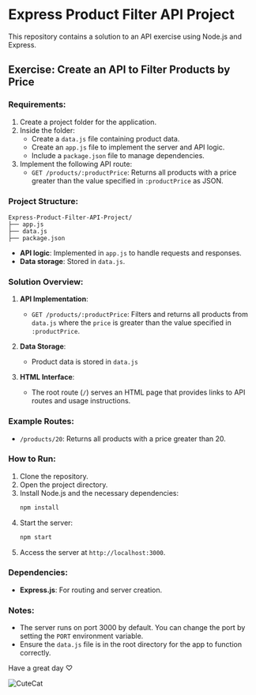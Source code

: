 # Express Product Filter API Project

This repository contains a solution to an API exercise using Node.js and Express.

## Exercise: Create an API to Filter Products by Price

### Requirements:
1. Create a project folder for the application.
2. Inside the folder:
   - Create a `data.js` file containing product data.
   - Create an `app.js` file to implement the server and API logic.
   - Include a `package.json` file to manage dependencies.
3. Implement the following API route:
   - `GET /products/:productPrice`: Returns all products with a price greater than the value specified in `:productPrice` as JSON.

### Project Structure:
```plaintext
Express-Product-Filter-API-Project/
├── app.js
├── data.js
├── package.json
```
- **API logic**: Implemented in `app.js` to handle requests and responses.
- **Data storage**: Stored in `data.js`.

### Solution Overview:

1. **API Implementation**:
   - `GET /products/:productPrice`: Filters and returns all products from `data.js` where the `price` is greater than the value specified in `:productPrice`.

2. **Data Storage**:
   - Product data is stored in `data.js`

3. **HTML Interface**:
   - The root route (`/`) serves an HTML page that provides links to API routes and usage instructions.

### Example Routes:
- `/products/20`: Returns all products with a price greater than 20.

### How to Run:
1. Clone the repository.
2. Open the project directory.
3. Install Node.js and the necessary dependencies:
   ```bash
   npm install
   ```
4. Start the server:
   ```bash
   npm start
   ```
5. Access the server at `http://localhost:3000`.

### Dependencies:
- **Express.js**: For routing and server creation.

### Notes:
- The server runs on port 3000 by default. You can change the port by setting the `PORT` environment variable.
- Ensure the `data.js` file is in the root directory for the app to function correctly.



Have a great day ♡

![CuteCat](https://github.com/user-attachments/assets/f703b009-6953-4755-a14f-8fdb80cf6169)

